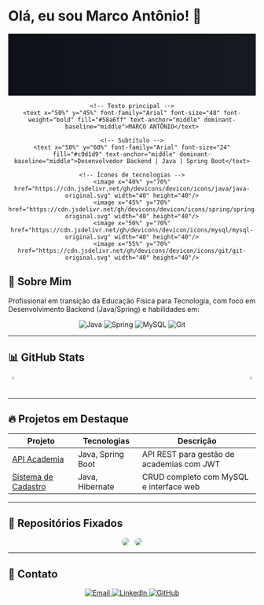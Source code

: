 # Olá, eu sou Marco Antônio! 👋
<div align="center">
  <svg width="100%" height="300px" viewBox="0 0 1200 300" xmlns="http://www.w3.org/2000/svg">
    <!-- Fundo gradiente -->
    <defs>
      <linearGradient id="gradient" x1="0%" y1="0%" x2="100%" y2="0%">
        <stop offset="0%" stop-color="#0d1117"/>
        <stop offset="100%" stop-color="#161b22"/>
      </linearGradient>
    </defs>
    <rect width="100%" height="100%" fill="url(#gradient)"/>
    
    <!-- Texto principal -->
    <text x="50%" y="45%" font-family="Arial" font-size="48" font-weight="bold" fill="#58a6ff" text-anchor="middle" dominant-baseline="middle">MARCO ANTÔNIO</text>
    
    <!-- Subtítulo -->
    <text x="50%" y="60%" font-family="Arial" font-size="24" fill="#c9d1d9" text-anchor="middle" dominant-baseline="middle">Desenvolvedor Backend | Java | Spring Boot</text>
    
    <!-- Ícones de tecnologias -->
    <image x="40%" y="70%" href="https://cdn.jsdelivr.net/gh/devicons/devicon/icons/java/java-original.svg" width="40" height="40"/>
    <image x="45%" y="70%" href="https://cdn.jsdelivr.net/gh/devicons/devicon/icons/spring/spring-original.svg" width="40" height="40"/>
    <image x="50%" y="70%" href="https://cdn.jsdelivr.net/gh/devicons/devicon/icons/mysql/mysql-original.svg" width="40" height="40"/>
    <image x="55%" y="70%" href="https://cdn.jsdelivr.net/gh/devicons/devicon/icons/git/git-original.svg" width="40" height="40"/>
  </svg>
</div>

## 🚀 Sobre Mim
Profissional em transição da Educação Física para Tecnologia, com foco em Desenvolvimento Backend (Java/Spring) e habilidades em:

<div align="center">
  <img src="https://img.shields.io/badge/Java-ED8B00?style=for-the-badge&logo=openjdk&logoColor=white" alt="Java">
  <img src="https://img.shields.io/badge/Spring-6DB33F?style=for-the-badge&logo=spring&logoColor=white" alt="Spring">
  <img src="https://img.shields.io/badge/MySQL-005C84?style=for-the-badge&logo=mysql&logoColor=white" alt="MySQL">
  <img src="https://img.shields.io/badge/Git-F05032?style=for-the-badge&logo=git&logoColor=white" alt="Git">
</div>

---

## 📊 GitHub Stats

<div align="center" style="display: flex; justify-content: space-between; flex-wrap: wrap;">
  <a href="https://github.com/marcoladograu157">
    <img src="https://github-readme-stats.vercel.app/api?username=marcoladograu157&theme=navy&show_icons=true&hide_border=true&bg_color=0d1117&title_color=58a6ff&icon_color=58a6ff&text_color=c9d1d9&include_all_commits=true" style="border-radius: 10px; width: 48%; margin-bottom: 10px;"/>
  </a>
  <a href="https://github.com/marcoladograu157">
    <img src="https://github-readme-stats.vercel.app/api/top-langs/?username=marcoladograu157&theme=navy&layout=compact&hide_border=true&bg_color=0d1117&title_color=58a6ff&text_color=c9d1d9&hide=html,css" style="border-radius: 10px; width: 48%; margin-bottom: 10px;"/>
  </a>
</div>

---

## 🔥 Projetos em Destaque

<div align="center">

| Projeto | Tecnologias | Descrição |
|---------|------------|-----------|
| [API Academia](https://github.com/marcoladograu157/academia-api) | Java, Spring Boot | API REST para gestão de academias com JWT |
| [Sistema de Cadastro](https://github.com/marcoladograu157/crud-mysql) | Java, Hibernate | CRUD completo com MySQL e interface web |

</div>

---

## 📌 Repositórios Fixados

<div align="center" style="display: flex; justify-content: center; flex-wrap: wrap; gap: 10px;">
  <a href="https://github.com/marcoladograu157/academia-api">
    <img src="https://github-readme-stats.vercel.app/api/pin/?username=marcoladograu157&repo=academia-api&theme=navy" style="border-radius: 10px;"/>
  </a>
  <a href="https://github.com/marcoladograu157/crud-mysql">
    <img src="https://github-readme-stats.vercel.app/api/pin/?username=marcoladograu157&repo=crud-mysql&theme=navy" style="border-radius: 10px;"/>
  </a>
</div>

---

## 📩 Contato

<div align="center">
  <a href="mailto:marco_gomesougaldino@outlook.com">
    <img src="https://img.shields.io/badge/Outlook-0078D4?style=for-the-badge&logo=microsoft-outlook&logoColor=white" alt="Email"/>
  </a>
  <a href="https://www.linkedin.com/in/marco-gomes-240973248">
    <img src="https://img.shields.io/badge/LinkedIn-0077B5?style=for-the-badge&logo=linkedin&logoColor=white" alt="LinkedIn"/>
  </a>
  <a href="https://github.com/marcoladograu157">
    <img src="https://img.shields.io/badge/GitHub-100000?style=for-the-badge&logo=github&logoColor=white" alt="GitHub"/>
  </a>
</div>
